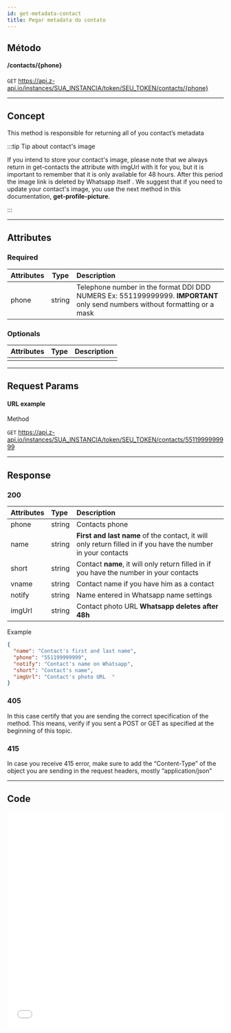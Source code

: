 ```yaml
---
id: get-metadata-contact
title: Pegar metadata do contato
---
```


## Método

#### /contacts/{phone}

`GET` https://api.z-api.io/instances/SUA_INSTANCIA/token/SEU_TOKEN/contacts/{phone}

---

## Concept
This method is responsible for returning all of you contact’s metadata 

:::tip Tip about contact's image 


If you intend to store your contact's image, please note that we always return in get-contacts the attribute with imgUrl with it for you, but it is important to remember that it is only available for 48 hours. After this period the image link is deleted by Whatsapp itself . We suggest that if you need to update your contact's image, you use the next method in this documentation, **get-profile-picture**.

:::

---

## Attributes

### Required 

| Attributes | Type | Description |
| :-- | :-: | :-- |
| phone | string | Telephone number in the format DDI DDD NUMERS Ex: 551199999999. **IMPORTANT**  only send numbers without formatting or a mask  |

### Optionals

| Attributes | Type | Description |
| :-------- | :--: | :-------- |
|           |      |           |

---

## Request Params

#### URL example

Method

`GET` https://api.z-api.io/instances/SUA_INSTANCIA/token/SEU_TOKEN/contacts/5511999999999

---

## Response

### 200

| Attributes | Type | Description |
| :-- | :-- | :-- |
| phone | string | Contacts phone |
| name | string | **First and last name** of the contact, it will only return filled in if you have the number in your contacts |
| short | string | Contact **name**, it will only return filled in if you have the number in your contacts |
| vname | string | Contact name if you have him as a contact |
| notify | string | Name entered in Whatsapp name settings |
| imgUrl | string | Contact photo URL **Whatsapp deletes after 48h** |

Example 

```json
{
  "name": "Contact's first and last name",
  "phone": "551199999999",
  "notify": "Contact's name on Whatsapp",
  "short": "Contact's name",
  "imgUrl": "Contact's photo URL  "
}
```

### 405

In this case certify that you are sending the correct specification of the method. This means, verify if you sent a POST or GET as specified at the beginning of this topic.
### 415

In case you receive 415 error, make sure to add the “Content-Type” of the object you are sending in the request headers, mostly “application/json”

---

## Code

<iframe src="//api.apiembed.com/?source=https://raw.githubusercontent.com/Z-API/z-api-docs/main/json-examples/get-metadata-contact.json&targets=all" frameborder="0" scrolling="no" width="100%" height="500px" seamless></iframe>
